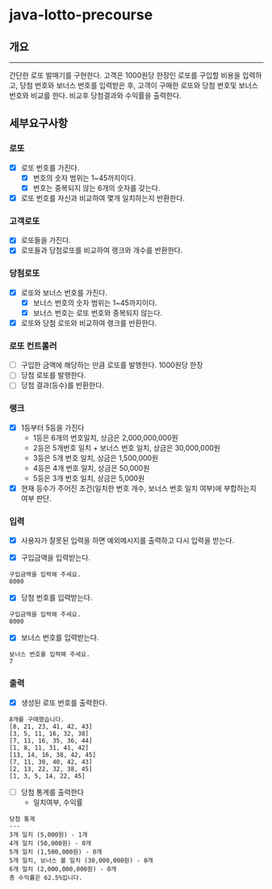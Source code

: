 # java-lotto-precourse

## 개요
---
간단한 로또 발매기를 구현한다. 고객은 1000원당 한장인 로또를 구입할 비용을 입력하고,
당첨 번호와 보너스 번호를 입력받은 후, 고객이 구매한 로또와 당첨 번호및 보너스 번호와 비교를 한다.
비교후 당첨결과와 수익률을 출력한다.

## 세부요구사항

### 로또

- [x] 로또 번호를 가진다.
    - [x] 번호의 숫자 범위는 1~45까지이다.
    - [x] 번호는 중복되지 않는 6개의 숫자를 갖는다.
- [x] 로또 번호를 자신과 비교하여 몇개 일치하는지 반환한다.

### 고객로또

- [x] 로또들을 가진다.
- [x] 로또들과 당첨로또를 비교하여 랭크와 개수를 반환한다.

### 당첨로또

- [x] 로또와 보너스 번호를 가진다.
    - [x] 보너스 번호의 숫자 범위는 1~45까지이다.
    - [x] 보너스 번호는 로또 번호와 중복되지 않는다.
- [x] 로또와 당첨 로또와 비교하여 랭크를 반환한다.

### 로또 컨트롤러

- [ ] 구입한 금액에 해당하는 만큼 로또를 발행한다. 1000원당 한장
- [ ] 당첨 로또를 발행한다.
- [ ] 당첨 결과(등수)를 반환한다.

### 랭크

- [x] 1등부터 5등을 가진다
    - 1등은 6개의 번호일치, 상금은 2,000,000,000원
    - 2등은 5개번호 일치 + 보너스 번호 일치, 상금은 30,000,000원
    - 3등은 5개 번호 일치, 상금은 1,500,000원
    - 4등은 4개 번호 일치, 상금은 50,000원
    - 5등은 3개 번호 일치, 상금은 5,000원
- [x] 현재 등수가 주어진 조건(일치한 번호 개수, 보너스 번호 일치 여부)에 부합하는지 여부 판단.

### 입력

- [x] 사용자가 잘못된 입력을 하면 예외메시지를 출력하고 다시 입력을 받는다.

- [x] 구입금액을 입력받는다.

```
구입금액을 입력해 주세요.
8000
```

- [x] 당첨 번호를 입력받는다.

```
구입금액을 입력해 주세요.
8000
```

- [x] 보너스 번호를 입력받는다.

```
보너스 번호를 입력해 주세요.
7
```

### 출력

- [x] 생성된 로또 번호를 출력한다.

```
8개를 구매했습니다.
[8, 21, 23, 41, 42, 43] 
[3, 5, 11, 16, 32, 38] 
[7, 11, 16, 35, 36, 44] 
[1, 8, 11, 31, 41, 42] 
[13, 14, 16, 38, 42, 45] 
[7, 11, 30, 40, 42, 43] 
[2, 13, 22, 32, 38, 45] 
[1, 3, 5, 14, 22, 45]
```

- [ ] 당첨 통계를 출력한다
    - 일치여부, 수익률

```
당첨 통계
---
3개 일치 (5,000원) - 1개
4개 일치 (50,000원) - 0개
5개 일치 (1,500,000원) - 0개
5개 일치, 보너스 볼 일치 (30,000,000원) - 0개
6개 일치 (2,000,000,000원) - 0개
총 수익률은 62.5%입니다.
```